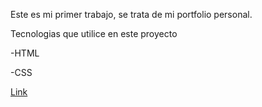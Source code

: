 Este es mi primer trabajo, se trata de mi portfolio personal.

Tecnologias que utilice en este proyecto

-HTML

-CSS

[Link](https://rociodure12.github.io/Portafolio/)